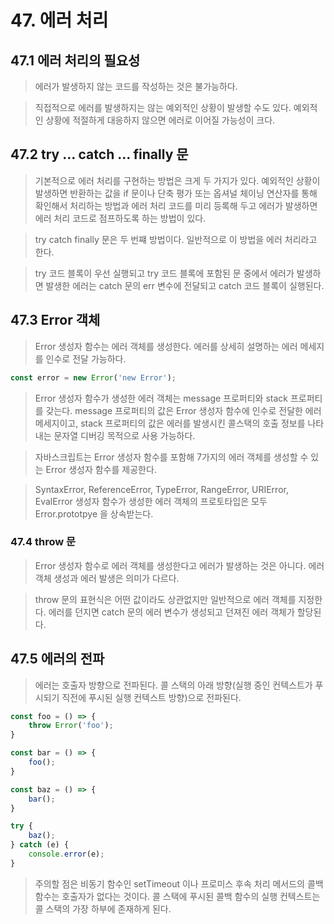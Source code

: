 # 47. 에러 처리

## 47.1 에러 처리의 필요성

> 에러가 발생하지 않는 코드를 작성하는 것은 불가능하다.

> 직접적으로 에러를 발생하지는 않는 예외적인 상황이 발생할 수도 있다.
> 예외적인 상황에 적절하게 대응하지 않으면 에러로 이어질 가능성이 크다.

## 47.2 try ... catch ... finally 문

> 기본적으로 에러 처리를 구현하는 방법은 크게 두 가지가 있다. 예외적인 상황이 발생하면 반환하는 값을 if 문이나 단축 평가 또는 옵셔널 체이닝 연산자를 통해
> 확인해서 처리하는 방법과 에러 처리 코드를 미리 등록해 두고 에러가 발생하면 에러 처리 코드로 점프하도록 하는 방법이 있다.

> try catch finally 문은 두 번쨰 방법이다. 일반적으로 이 방법을 에러 처리라고 한다.

> try 코드 블록이 우선 실행되고 try 코드 블록에 포함된 문 중에서 에러가 발생하면 발생한 에러는 catch 문의 err 변수에 전달되고 catch 코드 블록이 실행된다.

## 47.3 Error 객체

> Error 생성자 함수는 에러 객체를 생성한다. 에러를 상세히 설명하는 에러 메세지를 인수로 전달 가능하다.

```javascript
const error = new Error('new Error');
```

> Error 생성자 함수가 생성한 에러 객체는 message 프로퍼티와 stack 프로퍼티를 갖는다.
> message 프로퍼티의 값은 Error 생성자 함수에 인수로 전달한 에러 메세지이고, stack 프로퍼티의 값은 에러를 발생시킨 콜스택의 호출 정보를 나타내는 문자열
> 디버깅 목적으로 사용 가능하다.

> 자바스크립트는 Error 생성자 함수를 포함해 7가지의 에러 객체를 생성할 수 있는 Error 생성자 함수를 제공한다.

> SyntaxError, ReferenceError, TypeError, RangeError, URIError, EvalError 생성자 함수가 생성한 에러 객체의 프로토타입은 모두 Error.prototpye 을 상속받는다.

### 47.4 throw 문

> Error 생성자 함수로 에러 객체를 생성한다고 에러가 발생하는 것은 아니다. 에러 객체 생성과 에러 발생은 의미가 다르다.

> throw 문의 표현식은 어떤 값이라도 상관없지만 일반적으로 에러 객체를 지정한다. 에러를 던지면 catch 문의 에러 변수가 생성되고 던져진 에러 객체가 할당된다.

## 47.5 에러의 전파

> 에러는 호출자 방향으로 전파된다. 콜 스택의 아래 방향(실행 중인 컨텍스트가 푸시되기 직전에 푸시된 실행 컨텍스트 방향)으로 전파된다.

```javascript
const foo = () => {
    throw Error('foo');
}

const bar = () => {
    foo(); 
}

const baz = () => {
    bar();
}

try {
    baz();
} catch (e) {
    console.error(e);
}
```

> 주의할 점은 비동기 함수인 setTimeout 이나 프로미스 후속 처리 메서드의 콜백 함수는 호출자가 없다는 것이다.
> 콜 스택에 푸시된 콜백 함수의 실행 컨텍스트는 콜 스택의 가장 하부에 존재하게 된다.